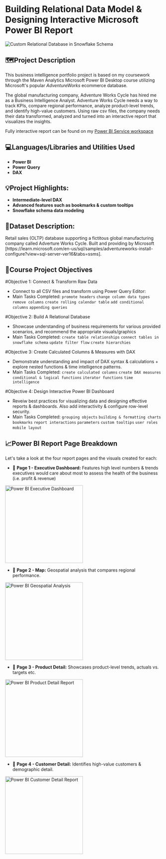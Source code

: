 # Building Relational Data Model & Designing Interactive Microsoft Power BI Report
<img src="https://imgur.com/4r24u8u" alt="Custom Relational Database in Snowflake Schema"/>

<h2>🗺️Project Description</h2>
<p></p>This business intelligence portfolio project is based on my coursework through the Maven Analytics Microsoft Power BI Desktop course utilizing Microsoft's popular <i>AdventureWorks</i> ecommerce database.</p>

<p>The global manufacturing company, Adventure Works Cycle has hired me as a Business Intelligence Analyst. Adventure Works Cycle needs a way to track KPIs, compare regional performance, analyze product-level trends, and identify high-value customers. Using raw csv files, the company needs their data transformed, analyzed and turned into an interactive report that visualizes the insights.</p>  

<p>Fully interactive report can be found on my <a href="https://github.com/heyshatara">Power BI Service workspace</a></p>

<h2>💻Languages/Libraries and Utilities Used</h2>

- <b>Power BI</b>
- <b>Power Query</b>
- <b>DAX</b>

<h2>💡Project Highlights:</h2>

- <b>Intermediate-level DAX</b>
- <b>Advanced features such as bookmarks & custom tooltips</b>
- <b>Snowflake schema data modeling</b>

<h2>📝Dataset Description:</h2>
Retail sales (OLTP) database supporting a fictitous global manufacturing company called Adverture Works Cycle. Built and providing by Microsoft [https://learn.microsoft.com/en-us/sql/samples/adventureworks-install-configure?view=sql-server-ver16&tabs=ssms].

<h2>🧹Course Project Objectives</h2>

#Objective 1: Connect & Transform Raw Data
- Connect to all CSV files and transform using Power Query Editor: 
- Main Tasks Completed: `promote headers` `change column data types` `remove columns` `create rolling calendar table` `add conditional columns` `appending queries`

#Objective 2: Build A Relational Database 
- Showcase understanding of business requirements for various provided scenarios, and recommend the appropriate visuals/graphics
- Main Tasks Completed: `create table relationships` `connect tables in snowflake schema` `update filter flow` `create hierarchies` 

#Objective 3: Create Calculated Columns & Measures with DAX
- Demonstrate understanding and impact of DAX syntax & calculations + explore nested functions & time intelligence patterns.
- Main Tasks Completed: `create calculated columns` `create DAX measures` `conditional & logical functions` `iterator functions` `time intelligence`

#Objective 4: Design Interactive Power BI Dashboard 
- Reveiw best practices for visualizing data and designing effective reports & dashboards. Also add interactivity & configure row-level security.
- Main Tasks Completed: `grouping objects` `building & formatting charts` `bookmarks` `report interactions` `parameters` `custom tooltips` `user roles` `mobile layout`


<h2>📈Power BI Report Page Breakdown</h2>
Let's take a look at the four report pages and the visuals created for each:

- 🔢 <b>Page 1 - Executive Dashboard:</b> Features high level numbers & trends executives would care about most to assess the health of the business (i.e. profit & revenue)
  
<img src="https://i.imgur.com/MKpxZiq.png" height=250px alt="Power BI Executive Dashboard"/>

- 🔢 <b>Page 2 - Map:</b> Geospatial analysis that compares regional performance.
<img src="https://i.imgur.com/cxhQVJY.png" height=250px alt="Power BI Geospatial Analysis"/>

- 🔢 <b>Page 3 - Product Detail:</b> Showcases product-level trends, actuals vs. targets etc.
<img src="https://i.imgur.com/XGF2wNU.png" height=250px alt="Power BI Product Detail Report"/>

- 🔢 <b>Page 4 - Customer Detail:</b> Identifies high-value customers & demographic detail.
<img src="https://i.imgur.com/7FRFHM0.png" height=250px alt="Power BI Customer Detail Report"/>

